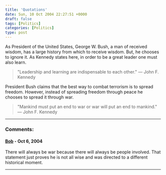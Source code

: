 ```yaml
---
title: 'Quotations'
date: Sun, 10 Oct 2004 22:27:51 +0000
draft: false
tags: [Politics]
categories: [Politics]
type: post
---
```


As President of the United States, George W. Bush, a man of received wisdom, has a large history from which to receive wisdom. But, he chooses to ignore it. As Kennedy states here, in order to be a great leader one must also learn.

> "Leadership and learning are indispensable to each other."
> — John F. Kennedy

President Bush claims that the best way to combat terrorism is to spread freedom. However, instead of spreading freedom through peace he chooses to spread it through war.

> "Mankind must put an end to war or war will put an end to mankind."
> — John F. Kennedy
---
### Comments:
#### [Bob]( "") - <time datetime="2004-10-16 20:09:11">Oct 6, 2004</time>

There will always be war because there will always be people involved. That statement just proves he is not all wise and was directed to a different historical moment.
<hr />
